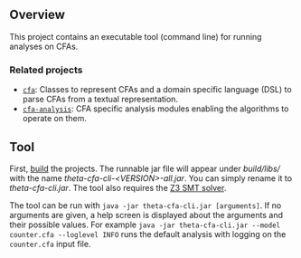 ## Overview

This project contains an executable tool (command line) for running analyses on CFAs.

### Related projects

* [`cfa`](../cfa/README.md): Classes to represent CFAs and a domain specific language (DSL) to parse CFAs from a textual representation.
* [`cfa-analysis`](../cfa-analysis/README.md): CFA specific analysis modules enabling the algorithms to operate on them.

## Tool

First, [build](../../doc/Build.md) the projects.
The runnable jar file will appear under _build/libs/_ with the name _theta-cfa-cli-\<VERSION\>-all.jar_.
You can simply rename it to _theta-cfa-cli.jar_.
The tool also requires the [Z3 SMT solver](../../doc/Build.md).

The tool can be run with `java -jar theta-cfa-cli.jar [arguments]`.
If no arguments are given, a help screen is displayed about the arguments and their possible values.
For example `java -jar theta-cfa-cli.jar --model counter.cfa --loglevel INFO` runs the default analysis with logging on the `counter.cfa` input file.
